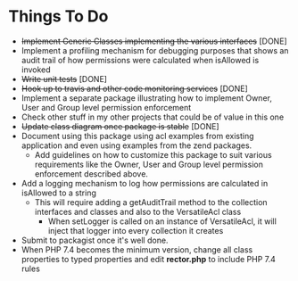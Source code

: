 # Things To Do
* ~~Implement Generic Classes implementing the various interfaces~~ [DONE]
* Implement a profiling mechanism for debugging purposes that shows an audit trail of how permissions were calculated when isAllowed is invoked
* ~~Write unit tests~~ [DONE]
* ~~Hook up to travis and other code monitoring services~~ [DONE]
* Implement a separate package illustrating how to implement Owner, User and Group level permission enforcement
* Check other stuff in my other projects that could be of value in this one
* ~~Update class diagram once package is stable~~ [DONE]
* Document using this package using acl examples from existing application and even using examples from the zend packages.
   * Add guidelines on how to customize this package to suit various requirements like the 
   Owner, User and Group level permission enforcement described above.
* Add a logging mechanism to log how permissions are calculated in isAllowed to a string
   * This will require adding a getAuditTrail method to the collection interfaces and classes and also to the VersatileAcl class
       * When setLogger is called on an instance of VersatileAcl, it will inject that logger into every collection it creates
* Submit to packagist once it's well done.
* When PHP 7.4 becomes the minimum version, change all class properties to typed properties and edit **rector.php** to include PHP 7.4 rules
